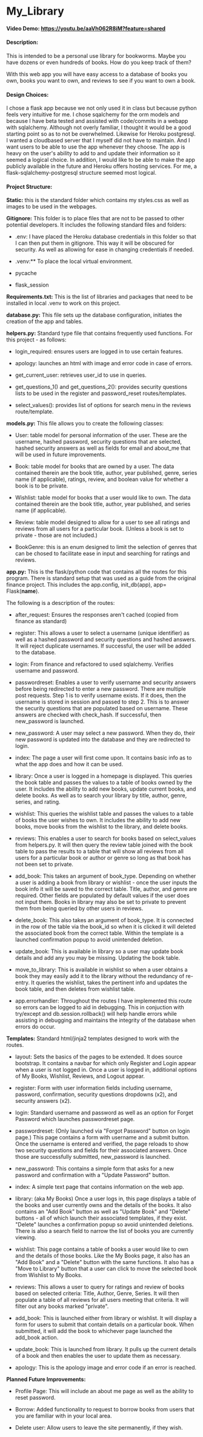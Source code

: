 # My_Library 
#### Video Demo: <https://youtu.be/aaVh062R8iM?feature=shared>
#### Description: 

This is intended to be a personal use library for bookworms.  Maybe you have dozens or even hundreds of books.  How do you keep track of them?

With this web app you will have easy access to a database of books you own, books you want to own, and reviews to see if you want to own a book.

#### Design Choices:

I chose a flask app because we not only used it in class but because python feels very intuitive for me.
I chose sqalchemy for the orm models and because I have beta tested and assisted with code/commits in a webapp with sqlalchemy.
Although not overly familiar, I thought it would be a good starting point so as to not be overwhelmed.
Likewise for Heroku postgresql. I wanted a cloudbased server that I myself did not have to maintain. And I want users to be able to use the app whenever they choose. 
The app is heavy on the user's ability to add to and update their information so it seemed a logical choice.
In addition, I would like to be able to make the app publicly available in the future and Heroku offers hosting services.
For me, a flask-sqlalchemy-postgresql structure seemed most logical.

#### Project Structure:

**Static:** this is the standard folder which contains my styles.css as well as images to be used in the webpages.


**Gitignore:**  This folder is to place files that are not to be passed to other potential developers.  It includes the following standard files and folders:

- .env:  I have placed the Heroku database credentials in this folder so that I can then put them in gitignore.  This way it will be obscured for security.  As well as allowing for ease in changing credentials if needed.

- .venv:**  To place the local virtual environment.

- pycache 
    
- flask_session


**Requirements.txt:**  This is the list of libraries and packages that need to be installed in local .venv to work on this project.


**database.py:** This file sets up the database configuration, initiates the creation of the app and tables.


**helpers.py:**  Standard type file that contains frequently used functions.  For this project - as follows:

- login_required: ensures users are logged in to use certain features.

- apology: launches an html with image and error code in case of errors.

- get_current_user: retrieves user_id to use in queries.

- get_questions_1() and get_questions_2():  provides security questions lists to be used in the register and password_reset routes/templates. 

- select_values(): provides list of options for search menu in the reviews route/template.


**models.py:**  This file allows you to create the following classes:

- User: table model for personal information of the user.  These are the username, hashed password, security questions that are selected, hashed security answers as well as fields for email and about_me that will be used in future improvements.

- Book: table model for books that are owned by a user.  The data contained therein are the book title, author, year published, genre, series name (if applicable), ratings, review, and boolean value for whether a book is to be private.

- Wishlist:  table model for books that a user would like to own. The data contained therein are the book title, author, year published, and series name (if applicable).

- Review: table model designed to allow for a user to see all ratings and reviews from all users for a particular book. (Unless a book is set to private - those are not included.) 

- BookGenre: this is an enum designed to limit the selection of genres that can be chosed to facilitate ease in input and searching for ratings and reviews.


**app.py:**  This is the flask/python code that contains all the routes for this program.  There is standard setup that was used as a guide from the original finance project. This includes the app.config, init_db(app), app= Flask(__name__). 

The following is a description of the routes:

- after_request: Ensures the responses aren't cached (copied from finance as standard)

- register: This allows a user to select a username (unique identifier) as well as a hashed password and security questions and hashed answers.  It will reject duplicate usernames.  If successful, the user will be added to the database.

- login: From finance and refactored to used sqlalchemy. Verifies username and password.

- passwordreset: Enables a user to verify username and security answers before being redirected to enter a new password.  There are multiple post requests.  Step 1 is to verify username exists.  If it does, then the username is stored in session and passed to step 2.  This is to answer the security questions that are populated based on username.  These answers are checked with check_hash.  If successful, then new_password is launched.

- new_password: A user may select a new password. When they do, their new password is updated into the database and they are redirected to login.

- index: The page a user will first come upon.  It contains basic info as to what the app does and how it can be used.

- library: Once a user is logged in a homepage is displayed.  This queries the book table and passes the values to a table of books owned by the user.  It includes the ability to add new books, update current books, and delete books. As well as to search your library by title, author, genre, series, and rating.

- wishlist:  This queries the wishlist table and passes the values to a table of books the user wishes to own.  It includes the ability to add new books, move books from the wishlist to the library, and delete books.

- reviews:  This enables a user to search for books based on select_values from helpers.py.  It will then query the review table joined with the book table to pass the results to a table that will show all reviews from all users for a particular book or author or genre so long as that book has not been set to private.

- add_book: This takes an argument of book_type.  Depending on whether a user is adding a book from library or wishlist - once the user inputs the book info it will be saved to the correct table.  Title, author, and genre are required.  Other fields are populated by default values if the user does not input them.  Books in library may also be set to private to prevent them from being queried by other users in reviews.

- delete_book:  This also takes an argument of book_type.  It is connected in the row of the table via the book_id so when it is clicked it will deleted the associated book from the correct table.  Within the template is a launched confirmation popup to avoid unintended deletion.

- update_book: This is available in library so a user may update book details and add any you may be missing.  Updating the book table.

- move_to_library:  This is available in wishlist so when a user obtains a book they may easily add it to the library without the redundancy of re-entry.  It queries the wishlist, takes the pertinent info and updates the book table, and then deletes from wishlist table.

- app.errorhandler:  Throughout the routes I have implemented this route so errors can be logged to aid in debugging.  This in conjuction with try/except and db.session.rollback() will help handle errors while assisting in debugging and maintains the integrity of the database when errors do occur.


**Templates:**  Standard html/jinja2 templates designed to work with the routes.

- layout: Sets the basics of the pages to be extended.  It does source bootstrap.  It contains a navbar for which only Register and Login appear when a user is not logged in.  Once a user is logged in, additional options of My Books, Wishlist, Reviews, and Logout appear.

- register:  Form with user information fields including username, password, confirmation, security questions dropdowns (x2), and security answers (x2).

- login:  Standard username and password as well as an option for Forget Password which launches passwordreset page.

- passwordreset: (Only launched via "Forgot Password" button on login page.)  This page contains a form with username and a submit button.  Once the username is entered and verified, the page reloads to show two security questions and fields for their associated answers.  Once those are successfully submitted, new_password is launched.

- new_password:  This contains a simple form that asks for a new password and confirmation with a "Update Password" button.

- index:  A simple text page that contains information on the web app.

- library:  (aka My Books) Once a user logs in, this page displays a table of the books and user currently owns and the details of the books.  It also contains an "Add Book" button as well as "Update Book" and "Delete" buttons - all of which launch their associated templates, if they exist. "Delete" launches a confirmation popup so avoid unintended deletions.  There is also a search field to narrow the list of books you are currently viewing.

- wishlist:  This page contains a table of books a user would like to own and the details of those books. Like the My Books page, it also has an "Add Book" and a "Delete" button with the same functions.  It also has a "Move to Library" button that a user can click to move the selected book from Wishlist to My Books.

- reviews:  This allows a user to query for ratings and review of books based on selected criteria: Title, Author, Genre, Series.  It will then populate a table of all reviews for all users meeting that criteria.  It will filter out any books marked "private".

- add_book:  This is launched either from library or wishlist.  It will display a form for users to submit that contain details on a particular book.  When submitted, it will add the book to whichever page launched the add_book action.

- update_book:  This is launched from library.  It pulls up the current details of a book and then enables the user to update them as necessary.

- apology:  This is the apology image and error code if an error is reached.


**Planned Future Improvements:**

- Profile Page: This will include an about me page as well as the ability to reset password.

- Borrow:  Added functionality to request to borrow books from users that you are familiar with in your local area.

- Delete user:  Allow users to leave the site permanently, if they wish.